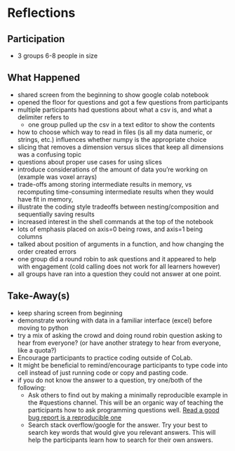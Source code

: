 # Reflections

## Participation

- 3 groups 6-8 people in size

## What Happened

- shared screen from the beginning to show google colab notebook
- opened the floor for questions and got a few questions from
  participants
- multiple participants had questions about what a csv is, and what a delimiter
  refers to
  - one group pulled up the csv in a text editor to show the contents
- how to choose which way to read in files
  (is all my data numeric, or strings, etc.)
  influences whether numpy is the appropriate choice
- slicing that removes a dimension versus slices that keep all dimensions was
  a confusing topic
- questions about proper use cases for using slices
- introduce considerations of the amount of data you’re working on
  (example was voxel arrays)
- trade-offs among storing intermediate results in memory, vs recomputing
  time-consuming intermediate results when they would have fit in memory,
- illustrate the coding style tradeoffs between nesting/composition
  and sequentially saving results
- increased interest in the shell commands at the top of the notebook
- lots of emphasis placed on axis=0 being rows, and axis=1 being columns
- talked about position of arguments in a function, and how
  changing the order created errors
- one group did a round robin to ask questions and it appeared
  to help with engagement (cold calling does not work for all learners however)
- all groups have ran into a question they could not answer at one point.

## Take-Away(s)

- keep sharing screen from beginning
- demonstrate working with data in a familiar interface (excel)
  before moving to python
- try a mix of asking the crowd and doing round robin question asking
  to hear from everyone? (or have another strategy to hear from everyone,
  like a quota?)
- Encourage participants to practice coding outside of CoLab.
- It might be beneficial to remind/encourage participants to type
  code into cell instead of just running code or copy and pasting code.
- if you do not know the answer to a question, try one/both of the following:
  - Ask others to find out by making a minimally reproducible
    example in the #questions channel.
    This will be an organic way of teaching the
    participants how to ask programming questions well.
    [Read a good bug report is a reproducible one](http://www.repronim.org/module-reproducible-basics/05-misc/)
  - Search stack overflow/google for the answer.
    Try your best to search key words that would give you relevant answers.
    This will help the participants learn how to search for their own answers.

